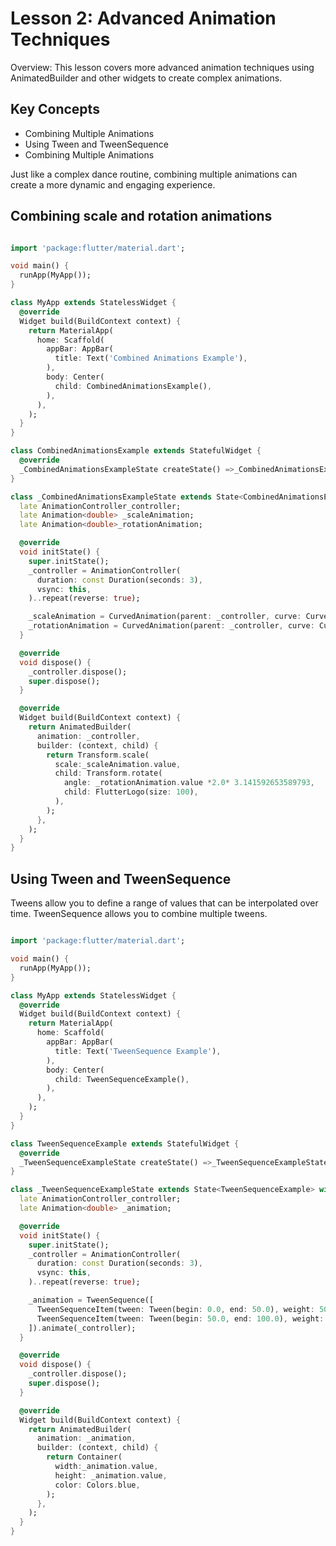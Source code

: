 # Lesson 2: Advanced Animation Techniques

Overview: This lesson covers more advanced animation techniques using AnimatedBuilder and other widgets to create complex animations.

## Key Concepts

- Combining Multiple Animations
- Using Tween and TweenSequence
- Combining Multiple Animations

Just like a complex dance routine, combining multiple animations can create a more dynamic and engaging experience.

## Combining scale and rotation animations

```dart

import 'package:flutter/material.dart';

void main() {
  runApp(MyApp());
}

class MyApp extends StatelessWidget {
  @override
  Widget build(BuildContext context) {
    return MaterialApp(
      home: Scaffold(
        appBar: AppBar(
          title: Text('Combined Animations Example'),
        ),
        body: Center(
          child: CombinedAnimationsExample(),
        ),
      ),
    );
  }
}

class CombinedAnimationsExample extends StatefulWidget {
  @override
  _CombinedAnimationsExampleState createState() =>_CombinedAnimationsExampleState();
}

class _CombinedAnimationsExampleState extends State<CombinedAnimationsExample> with SingleTickerProviderStateMixin {
  late AnimationController_controller;
  late Animation<double> _scaleAnimation;
  late Animation<double>_rotationAnimation;

  @override
  void initState() {
    super.initState();
    _controller = AnimationController(
      duration: const Duration(seconds: 3),
      vsync: this,
    )..repeat(reverse: true);

    _scaleAnimation = CurvedAnimation(parent: _controller, curve: Curves.easeInOut);
    _rotationAnimation = CurvedAnimation(parent: _controller, curve: Curves.linear);
  }

  @override
  void dispose() {
    _controller.dispose();
    super.dispose();
  }

  @override
  Widget build(BuildContext context) {
    return AnimatedBuilder(
      animation: _controller,
      builder: (context, child) {
        return Transform.scale(
          scale:_scaleAnimation.value,
          child: Transform.rotate(
            angle: _rotationAnimation.value *2.0* 3.141592653589793,
            child: FlutterLogo(size: 100),
          ),
        );
      },
    );
  }
}
```

## Using Tween and TweenSequence

Tweens allow you to define a range of values that can be interpolated over time. TweenSequence allows you to combine multiple tweens.

```dart

import 'package:flutter/material.dart';

void main() {
  runApp(MyApp());
}

class MyApp extends StatelessWidget {
  @override
  Widget build(BuildContext context) {
    return MaterialApp(
      home: Scaffold(
        appBar: AppBar(
          title: Text('TweenSequence Example'),
        ),
        body: Center(
          child: TweenSequenceExample(),
        ),
      ),
    );
  }
}

class TweenSequenceExample extends StatefulWidget {
  @override
  _TweenSequenceExampleState createState() =>_TweenSequenceExampleState();
}

class _TweenSequenceExampleState extends State<TweenSequenceExample> with SingleTickerProviderStateMixin {
  late AnimationController_controller;
  late Animation<double> _animation;

  @override
  void initState() {
    super.initState();
    _controller = AnimationController(
      duration: const Duration(seconds: 3),
      vsync: this,
    )..repeat(reverse: true);

    _animation = TweenSequence([
      TweenSequenceItem(tween: Tween(begin: 0.0, end: 50.0), weight: 50),
      TweenSequenceItem(tween: Tween(begin: 50.0, end: 100.0), weight: 50),
    ]).animate(_controller);
  }

  @override
  void dispose() {
    _controller.dispose();
    super.dispose();
  }

  @override
  Widget build(BuildContext context) {
    return AnimatedBuilder(
      animation: _animation,
      builder: (context, child) {
        return Container(
          width:_animation.value,
          height: _animation.value,
          color: Colors.blue,
        );
      },
    );
  }
}
```
